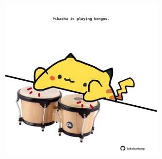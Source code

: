 <!-- built at 26/01/2021, 17:30:45 UTC -->
<p align="center">
  <img width="500" height="500" src="./ReadmeImage.svg">
</p>
